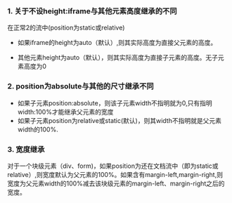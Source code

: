 ### 1. 关于不设height:iframe与其他元素高度继承的不同
在正常2的流中(position为static或relative)
- 如果iframe的height为auto（默认）,则其实际高度为直接父元素的高度。

- 其他元素height为auto（默认），则其实际高度为直接子元素的高度。无子元素高度为0

### 2. position为absolute与其他的尺寸继承不同
- 如果子元素position:absolute，则该子元素width不指明就为0,只有指明width:100%才能继承父元素的宽度
- 如果子元素position为relative或static(默认)，则其width不指明就是父元素width的100%.

### 3. 宽度继承
对于一个块级元素（div、form)，如果position为还在文档流中（即为static或relative）,则宽度默认为父元素的100%。如果含有margin-left,margin-right,则宽度为父元素width的100%减去该块级元素的margin-left、margin-right之后的宽度。
